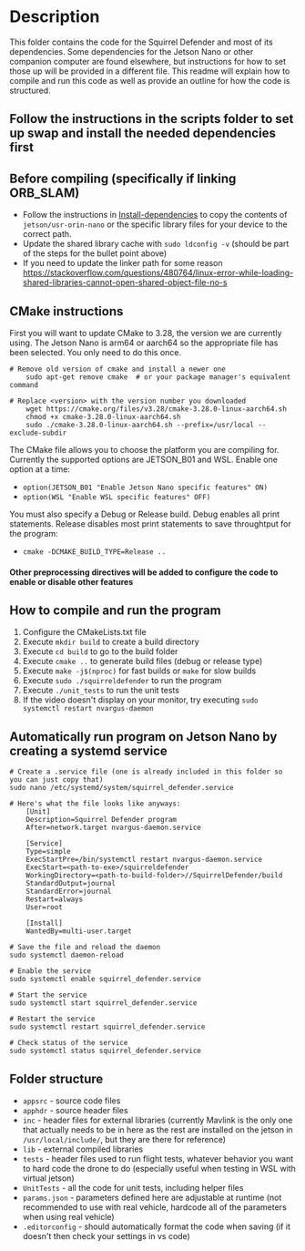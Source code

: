 # Description

This folder contains the code for the Squirrel Defender and most of its dependencies.  Some dependencies for the Jetson Nano or other companion computer are found elsewhere, but instructions for how to set those up will be provided in a different file.  This readme will explain how to compile and run this code as well as provide an outline for how the code is structured.

## Follow the instructions in the scripts folder to set up swap and install the needed dependencies first

## Before compiling (specifically if linking ORB_SLAM)

- Follow the instructions in [Install-dependencies](https://github.com/crose72/OperationSquirrel/blob/dev/scripts/Install-dependencies.md) to copy the contents of `jetson/usr-orin-nano` or the specific library files for your device to the correct path.
- Update the shared library cache with `sudo ldconfig -v` (should be part of the steps for the bullet point above)
- If you need to update the linker path for some reason <https://stackoverflow.com/questions/480764/linux-error-while-loading-shared-libraries-cannot-open-shared-object-file-no-s>

## CMake instructions

First you will want to update CMake to 3.28, the version we are currently using.  The Jetson Nano is arm64 or aarch64 so the appropriate file has been selected.  You only need to do this once.

```
# Remove old version of cmake and install a newer one
	sudo apt-get remove cmake  # or your package manager's equivalent command

# Replace <version> with the version number you downloaded
	wget https://cmake.org/files/v3.28/cmake-3.28.0-linux-aarch64.sh
	chmod +x cmake-3.28.0-linux-aarch64.sh
	sudo ./cmake-3.28.0-linux-aarch64.sh --prefix=/usr/local --exclude-subdir
```

The CMake file allows you to choose the platform you are compiling for.  Currently the supported options are JETSON_B01 and WSL.  Enable one option at a time:
- `option(JETSON_B01 "Enable Jetson Nano specific features" ON)`
- `option(WSL "Enable WSL specific features" OFF)`

You must also specify a Debug or Release build.  Debug enables all print statements.  Release disables most print statements to save throughtput for the program:
- `cmake -DCMAKE_BUILD_TYPE=Release ..`

#### Other preprocessing directives will be added to configure the code to enable or disable other features

## How to compile and run the program

1. Configure the CMakeLists.txt file
2. Execute `mkdir build` to create a build directory
3. Execute `cd build` to go to the build folder
4. Execute `cmake ..` to generate build files (debug or release type)
5. Execute `make -j$(nproc)` for fast builds or `make` for slow builds
6. Execute `sudo ./squirreldefender` to run the program
7. Execute `./unit_tests` to run the unit tests
8. If the video doesn't display on your monitor, try executing `sudo systemctl restart nvargus-daemon`

## Automatically run program on Jetson Nano by creating a systemd service

    # Create a .service file (one is already included in this folder so you can just copy that)
    sudo nano /etc/systemd/system/squirrel_defender.service

    # Here's what the file looks like anyways:
        [Unit]
        Description=Squirrel Defender program
        After=network.target nvargus-daemon.service

        [Service]
        Type=simple
        ExecStartPre=/bin/systemctl restart nvargus-daemon.service
        ExecStart=<path-to-exe>/squirreldefender
        WorkingDirectory=<path-to-build-folder>//SquirrelDefender/build
        StandardOutput=journal
        StandardError=journal
        Restart=always
        User=root

        [Install]
        WantedBy=multi-user.target                
    
    # Save the file and reload the daemon
    sudo systemctl daemon-reload

    # Enable the service
    sudo systemctl enable squirrel_defender.service

    # Start the service
    sudo systemctl start squirrel_defender.service
    
    # Restart the service
    sudo systemctl restart squirrel_defender.service

    # Check status of the service
    sudo systemctl status squirrel_defender.service

## Folder structure

- `appsrc` - source code files
- `apphdr` - source header files
- `inc` - header files for external libraries (currently Mavlink is the only one that actually needs to be in here as the rest are installed on the jetson in `/usr/local/include/`, but they are there for reference)
- `lib` - external compiled libraries
- `tests` - header files used to run flight tests, whatever behavior you want to hard code the drone to do (especially useful when testing in WSL with virtual jetson)
- `UnitTests` - all the code for unit tests, including helper files
- `params.json` - parameters defined here are adjustable at runtime (not recommended to use with real vehicle, hardcode all of the parameters when using real vehicle)
- `.editorconfig` - should automatically format the code when saving (if it doesn't then check your settings in vs code)

